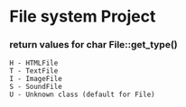 # File system Project

### return values for char File::get_type()
```
H - HTMLFile
T - TextFile
I - ImageFile
S - SoundFile
U - Unknown class (default for File)
```
